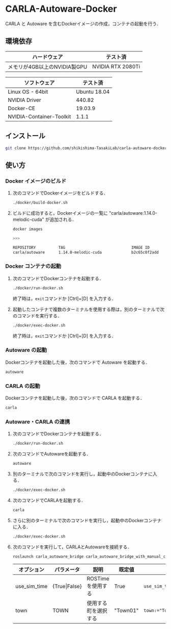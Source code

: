 # CARLA-Autoware-Docker

CARLA と Autoware を含むDockerイメージの作成，コンテナの起動を行う．

## 環境依存

|ハードウェア                |テスト済         |
|----------------------------|-----------------|
|メモリが4GB以上のNVIDIA製GPU|NVIDIA RTX 2080Ti|

|ソフトウェア            |テスト済    |
|------------------------|------------|
|Linux OS - 64bit        |Ubuntu 18.04|
|NVIDIA Driver           |440.82      |
|Docker-CE               |19.03.9     |
|NVIDIA-Container-Toolkit|1.1.1       |

## インストール

```bash
git clone https://github.com/shikishima-TasakiLab/carla-autoware-docker.git
```

## 使い方

### Docker イメージのビルド

1. 次のコマンドでDockerイメージをビルドする．

    ```bash
    ./docker/build-docker.sh
    ```

1. ビルドに成功すると，Dockerイメージの一覧に "carla/autoware:1.14.0-melodic-cuda" が追加される．

    ```bash
    docker images

    >>>

    REPOSITORY          TAG                             IMAGE ID            CREATED             SIZE
    carla/autoware      1.14.0-melodic-cuda             b2c65c0f2add        9 minutes ago       23.8GB
    ```

### Docker コンテナの起動

1. 次のコマンドでDockerコンテナを起動する．

    ```bash
    ./docker/run-docker.sh
    ```
    
    終了時は，`exit`コマンドか [Ctrl]+[D] を入力する．

1. 起動したコンテナで複数のターミナルを使用する際は，別のターミナルで次のコマンドを実行する．

    ```bash
    ./docker/exec-docker.sh
    ```

    終了時は，`exit`コマンドか [Ctrl]+[D] を入力する．

### Autoware の起動

Dockerコンテナを起動した後，次のコマンドで Autoware を起動する．
```bash
autoware
```

### CARLA の起動

Dockerコンテナを起動した後，次のコマンドで CARLA を起動する．
```bash
carla
```

### Autoware・CARLA の連携

1. 次のコマンドでDockerコンテナを起動する．

    ```bash
    ./docker/run-docker.sh
    ```
    
1. 次のコマンドでAutowareを起動する．

    ```bash
    autoware
    ```

1. 別のターミナルで次のコマンドを実行し，起動中のDockerコンテナに入る．

    ```bash
    ./docker/exec-docker.sh
    ```

1. 次のコマンドでCARLAを起動する．

    ```bash
    carla
    ```

1. さらに別のターミナルで次のコマンドを実行し，起動中のDockerコンテナに入る．

    ```bash
    ./docker/exec-docker.sh
    ```

1. 次のコマンドを実行して，CARLAとAutowareを接続する．

    ```bash
    roslaunch carla_autoware_bridge carla_autoware_bridge_with_manual_control.launch use_sim_time:=False
    ```

    |オプション  |パラメータ   |説明                |既定値  |例                   |
    |------------|-------------|--------------------|--------|---------------------|
    |use_sim_time|{True\|False}|ROSTimeを使用する   |True    |`use_sim_time:=False`|
    |town        |TOWN         |使用する町を選択する|"Town01"|`town:="Town03"`     |